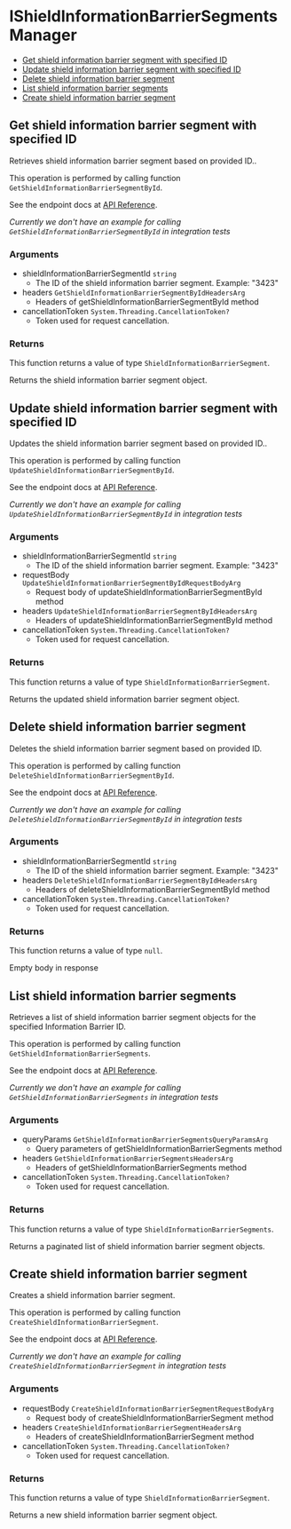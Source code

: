 # IShieldInformationBarrierSegmentsManager


- [Get shield information barrier segment with specified ID](#get-shield-information-barrier-segment-with-specified-id)
- [Update shield information barrier segment with specified ID](#update-shield-information-barrier-segment-with-specified-id)
- [Delete shield information barrier segment](#delete-shield-information-barrier-segment)
- [List shield information barrier segments](#list-shield-information-barrier-segments)
- [Create shield information barrier segment](#create-shield-information-barrier-segment)

## Get shield information barrier segment with specified ID

Retrieves shield information barrier segment based on provided ID..

This operation is performed by calling function `GetShieldInformationBarrierSegmentById`.

See the endpoint docs at
[API Reference](https://developer.box.com/reference/get-shield-information-barrier-segments-id/).

*Currently we don't have an example for calling `GetShieldInformationBarrierSegmentById` in integration tests*

### Arguments

- shieldInformationBarrierSegmentId `string`
  - The ID of the shield information barrier segment. Example: "3423"
- headers `GetShieldInformationBarrierSegmentByIdHeadersArg`
  - Headers of getShieldInformationBarrierSegmentById method
- cancellationToken `System.Threading.CancellationToken?`
  - Token used for request cancellation.


### Returns

This function returns a value of type `ShieldInformationBarrierSegment`.

Returns the shield information barrier segment object.


## Update shield information barrier segment with specified ID

Updates the shield information barrier segment based on provided ID..

This operation is performed by calling function `UpdateShieldInformationBarrierSegmentById`.

See the endpoint docs at
[API Reference](https://developer.box.com/reference/put-shield-information-barrier-segments-id/).

*Currently we don't have an example for calling `UpdateShieldInformationBarrierSegmentById` in integration tests*

### Arguments

- shieldInformationBarrierSegmentId `string`
  - The ID of the shield information barrier segment. Example: "3423"
- requestBody `UpdateShieldInformationBarrierSegmentByIdRequestBodyArg`
  - Request body of updateShieldInformationBarrierSegmentById method
- headers `UpdateShieldInformationBarrierSegmentByIdHeadersArg`
  - Headers of updateShieldInformationBarrierSegmentById method
- cancellationToken `System.Threading.CancellationToken?`
  - Token used for request cancellation.


### Returns

This function returns a value of type `ShieldInformationBarrierSegment`.

Returns the updated shield information barrier segment object.


## Delete shield information barrier segment

Deletes the shield information barrier segment
based on provided ID.

This operation is performed by calling function `DeleteShieldInformationBarrierSegmentById`.

See the endpoint docs at
[API Reference](https://developer.box.com/reference/delete-shield-information-barrier-segments-id/).

*Currently we don't have an example for calling `DeleteShieldInformationBarrierSegmentById` in integration tests*

### Arguments

- shieldInformationBarrierSegmentId `string`
  - The ID of the shield information barrier segment. Example: "3423"
- headers `DeleteShieldInformationBarrierSegmentByIdHeadersArg`
  - Headers of deleteShieldInformationBarrierSegmentById method
- cancellationToken `System.Threading.CancellationToken?`
  - Token used for request cancellation.


### Returns

This function returns a value of type `null`.

Empty body in response


## List shield information barrier segments

Retrieves a list of shield information barrier segment objects
for the specified Information Barrier ID.

This operation is performed by calling function `GetShieldInformationBarrierSegments`.

See the endpoint docs at
[API Reference](https://developer.box.com/reference/get-shield-information-barrier-segments/).

*Currently we don't have an example for calling `GetShieldInformationBarrierSegments` in integration tests*

### Arguments

- queryParams `GetShieldInformationBarrierSegmentsQueryParamsArg`
  - Query parameters of getShieldInformationBarrierSegments method
- headers `GetShieldInformationBarrierSegmentsHeadersArg`
  - Headers of getShieldInformationBarrierSegments method
- cancellationToken `System.Threading.CancellationToken?`
  - Token used for request cancellation.


### Returns

This function returns a value of type `ShieldInformationBarrierSegments`.

Returns a paginated list of shield information barrier segment objects.


## Create shield information barrier segment

Creates a shield information barrier segment.

This operation is performed by calling function `CreateShieldInformationBarrierSegment`.

See the endpoint docs at
[API Reference](https://developer.box.com/reference/post-shield-information-barrier-segments/).

*Currently we don't have an example for calling `CreateShieldInformationBarrierSegment` in integration tests*

### Arguments

- requestBody `CreateShieldInformationBarrierSegmentRequestBodyArg`
  - Request body of createShieldInformationBarrierSegment method
- headers `CreateShieldInformationBarrierSegmentHeadersArg`
  - Headers of createShieldInformationBarrierSegment method
- cancellationToken `System.Threading.CancellationToken?`
  - Token used for request cancellation.


### Returns

This function returns a value of type `ShieldInformationBarrierSegment`.

Returns a new shield information barrier segment object.


